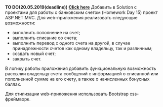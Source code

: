 <b>TO DO(20.05.2019(deadline))</b>
**[Click here](https://github.com/RyokoAzuno/EPAM.BSUIR.Training/tree/master/NET.S.2019.Kazimirau.15)**
Добавить в Solution с проектами для работы с банковским счетом (Homework Day 15) проект ASP.NET MVC.
Для web-приложения реализовать следующие возможности: 
-	выполнить пополнение на счет;
-	выполнить списание со счета; 
-	выполнить перевод с одного счета на другой, в случае принадлежности счетов как одному владельцу, так и различным;
-	создать новый счет; 
-	закрыть счет. 

В логику работы приложения добавить функциональную возможность рассылки владельцу счета сообщений с информацией о списанной или пополненной сумме на его счету, а также о начисленных бонусных баллах.

Для стилизации web-приложения использовать Bootstrap css-фреймворк.


